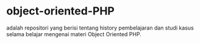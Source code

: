 # object-oriented-PHP

adalah repositori yang berisi tentang history pembelajaran dan studi kasus selama belajar mengenai materi Object Oriented PHP.
